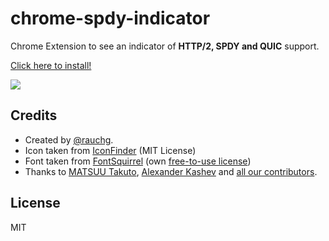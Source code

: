 # chrome-spdy-indicator

Chrome Extension to see an indicator of **HTTP/2, SPDY and QUIC** support.

[Click here to install!](https://chrome.google.com/webstore/detail/mpbpobfflnpcgagjijhmgnchggcjblin)

![](https://cldup.com/0q97H44Apt.png)

## Credits

- Created by [@rauchg](https://twitter.com/rauchg).
- Icon taken from [IconFinder](https://www.iconfinder.com/icons/211696/bolt_icon) (MIT License)
- Font taken from [FontSquirrel](http://www.fontsquirrel.com/fonts/Silkscreen) (own [free-to-use license](http://www.fontsquirrel.com/license/Silkscreen))
- Thanks to [MATSUU Takuto](https://github.com/matsuu), [Alexander Kashev](https://github.com/kav2k) and [all our contributors](https://github.com/rauchg/chrome-spdy-indicator/graphs/contributors).

## License 

MIT
